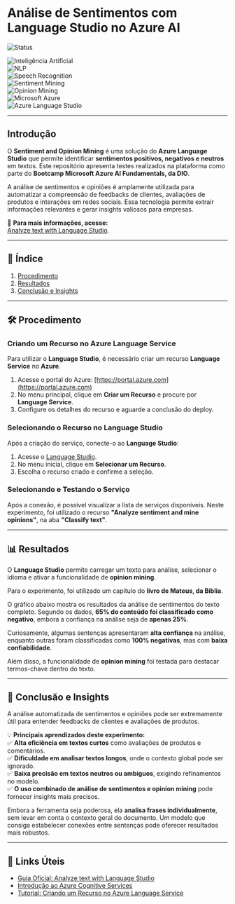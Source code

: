 # Análise de Sentimentos com Language Studio no Azure AI  

![Status](https://img.shields.io/badge/Status_Projeto:-Concluído_(10/Mar/2025)-green)  

![Inteligência Artificial](https://img.shields.io/badge/Inteligência_Artificial_(IA)-blue)  
![NLP](https://img.shields.io/badge/NLP-blue)  
![Speech Recognition](https://img.shields.io/badge/Speech_Recognition-blue)  
![Sentiment Mining](https://img.shields.io/badge/Sentiment_Mining-blue)  
![Opinion Mining](https://img.shields.io/badge/Opinion_Mining-blue)  
![Microsoft Azure](https://img.shields.io/badge/Microsoft_Azure-blue)  
![Azure Language Studio](https://img.shields.io/badge/Azure_Language_Studio-blue)  

---

## Introdução  

O **Sentiment and Opinion Mining** é uma solução do **Azure Language Studio** que permite identificar **sentimentos positivos, negativos e neutros** em textos. Este repositório apresenta testes realizados na plataforma como parte do **Bootcamp Microsoft Azure AI Fundamentals, da DIO**.  

A análise de sentimentos e opiniões é amplamente utilizada para automatizar a compreensão de feedbacks de clientes, avaliações de produtos e interações em redes sociais. Essa tecnologia permite extrair informações relevantes e gerar insights valiosos para empresas.  

📌 **Para mais informações, acesse:**  
[Analyze text with Language Studio](https://microsoftlearning.github.io/mslearn-ai-fundamentals/Instructions/Labs/06-text-analysis.html).  

---

## 📌 Índice  
1. [Procedimento](#procedimento)  
2. [Resultados](#resultados)  
3. [Conclusão e Insights](#conclusão-e-insights)  

---

## 🛠️ Procedimento  

### **Criando um Recurso no Azure Language Service**  

Para utilizar o **Language Studio**, é necessário criar um recurso **Language Service** no **Azure**.  

1. Acesse o portal do Azure: [https://portal.azure.com](https://portal.azure.com)  
2. No menu principal, clique em **Criar um Recurso** e procure por **Language Service**.  
3. Configure os detalhes do recurso e aguarde a conclusão do deploy.  


### **Selecionando o Recurso no Language Studio**  

Após a criação do serviço, conecte-o ao **Language Studio**:  

1. Acesse o [Language Studio](https://language.cognitive.azure.com/home).  
2. No menu inicial, clique em **Selecionar um Recurso**.  
3. Escolha o recurso criado e confirme a seleção.  


### **Selecionando e Testando o Serviço**  

Após a conexão, é possível visualizar a lista de serviços disponíveis. Neste experimento, foi utilizado o recurso **"Analyze sentiment and mine opinions"**, na aba **"Classify text"**.  


---

## 📊 Resultados  

O **Language Studio** permite carregar um texto para análise, selecionar o idioma e ativar a funcionalidade de **opinion mining**.  

Para o experimento, foi utilizado um capítulo do **livro de Mateus, da Bíblia**.  

O gráfico abaixo mostra os resultados da análise de sentimentos do texto completo. Segundo os dados, **65% do conteúdo foi classificado como negativo**, embora a confiança na análise seja de **apenas 25%**.  


Curiosamente, algumas sentenças apresentaram **alta confiança** na análise, enquanto outras foram classificadas como **100% negativas**, mas com **baixa confiabilidade**.  

Além disso, a funcionalidade de **opinion mining** foi testada para destacar termos-chave dentro do texto.  
 

---

## 📝 Conclusão e Insights  

A análise automatizada de sentimentos e opiniões pode ser extremamente útil para entender feedbacks de clientes e avaliações de produtos.  

💡 **Principais aprendizados deste experimento:**  
✅ **Alta eficiência em textos curtos** como avaliações de produtos e comentários.  
✅ **Dificuldade em analisar textos longos**, onde o contexto global pode ser ignorado.  
✅ **Baixa precisão em textos neutros ou ambíguos**, exigindo refinamentos no modelo.  
✅ **O uso combinado de análise de sentimentos e opinion mining** pode fornecer insights mais precisos.  

Embora a ferramenta seja poderosa, ela **analisa frases individualmente**, sem levar em conta o contexto geral do documento. Um modelo que consiga estabelecer conexões entre sentenças pode oferecer resultados mais robustos.   

---

## 🔗 Links Úteis  

- [Guia Oficial: Analyze text with Language Studio](https://microsoftlearning.github.io/mslearn-ai-fundamentals/Instructions/Labs/06-text-analysis.html)  
- [Introdução ao Azure Cognitive Services](https://microsoftlearning.github.io/mslearn-ai-fundamentals/Instructions/Labs/09-cognitive-services.html)  
- [Tutorial: Criando um Recurso no Azure Language Service](https://portal.azure.com)  
